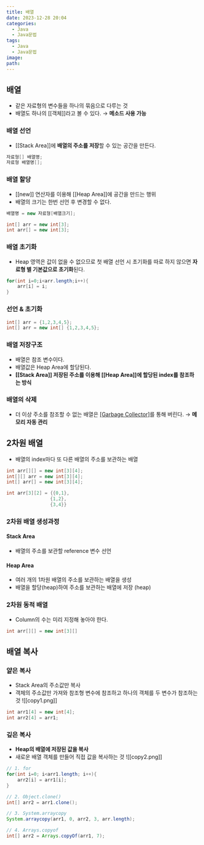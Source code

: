 ```yaml
---
title: 배열
date: 2023-12-28 20:04
categories:
  - Java
  - Java문법
tags:
  - Java
  - Java문법
image: 
path:
---
```


## 배열
- 같은 자료형의 변수들을 하나의 묶음으로 다루는 것
- 배열도 하나의 [[객체]]라고 볼 수 있다. → **메소드 사용 가능**

### 배열 선언
- [[Stack Area]]에 **배열의 주소를 저장**할 수 있는 공간을 만든다.

```java
자료형[] 배열명;
자료형 배열명[];
```

### 배열 할당
- [[new]] 연산자를 이용해 [[Heap Area]]에 공간을 만드는 행위
- 배열의 크기는 한번 선언 후 변경할 수 없다.

```java
배열명 = new 자료형[배열크기];

int[] arr = new int[3];
int arr[] = new int[3];
```

### 배열 초기화
+ Heap 영역은 값이 없을 수 없으므로 첫 배열 선언 시 초기화를 따로 하지 않으면 **자료형 별 기본값으로 초기화**된다.
```java
for(int i=0;i<arr.length;i++){
	arr[i] = i;
}
```


### 선언 & 초기화

```java
int[] arr = {1,2,3,4,5};
int[] arr = new int[] {1,2,3,4,5};
```

### 배열 저장구조
- 배열은 참조 변수이다.
- 배열값은 Heap Area에 할당된다.
- **[[Stack Area]] 저장된 주소를 이용해 [[Heap Area]]에 할당된 index를 참조하는 방식**

### 배열의 삭제
- 더 이상 주소를 참조할 수 없는 배열은 [[Garbage Collector]](GC)를 통해 버린다. → **메모리 자동 관리**


## 2차원 배열

- 배열의 index마다 또 다른 배열의 주소를 보관하는 배열
```java
int arr[][] = new int[3][4];
int[][] arr = new int[3][4];
int[] arr[] = new int[3][4];

int arr[3][2] = {{0,1}, 
				{1,2}, 
				{3,4}}
```
    

### 2차원 배열 생성과정

#### Stack Area
+ 배열의 주소를 보관할 reference 변수 선언
#### Heap Area
+ 여러 개의 1차원 배열의 주소를 보관하는 배열을 생성
+ 배열을 할당(heap)하여 주소를 보관하는 배열에 저장 (heap) 

### 2차원 동적 배열
- Column의 수는 미리 지정해 놓아야 한다.
```java
int arr[][] = new int[3][]
```

## 배열 복사

### 얕은 복사

- Stack Area의 주소값만 복사
- 객체의 주소값만 가져와 참조형 변수에 참조하고 하나의 객체를 두 변수가 참조하는 것
![[copy1.png]]

```java
int arr1[4] = new int[4];
int arr2[4] = arr1;
```    

### 깊은 복사

- **Heap의 배열에 저장된 값을 복사**
- 새로운 배열 객체를 만들어 직접 값을 복사하는 것
![[copy2.png]]
```java
// 1. for
for(int i=0; i<arr1.length; i++){
	arr2[i] = arr1[i];
}

// 2. Object.clone()
int[] arr2 = arr1.clone(); 

// 3. System.arraycopy
System.arraycopy(arr1, 0, arr2, 3, arr.length); 

// 4. Arrays.copyof
int[] arr2 = Arrays.copyOf(arr1, 7); 
```